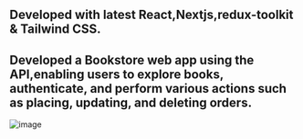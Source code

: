 ## Developed with latest React,Nextjs,redux-toolkit & Tailwind CSS.
## Developed a Bookstore web app using the API,enabling users to explore books, authenticate, and perform various actions such as placing, updating, and deleting orders. 
![image](https://github.com/BilalSsiddique/wmd-next-books/assets/64930024/4aa217b0-944a-4b4e-80b0-9492f20a9515)


